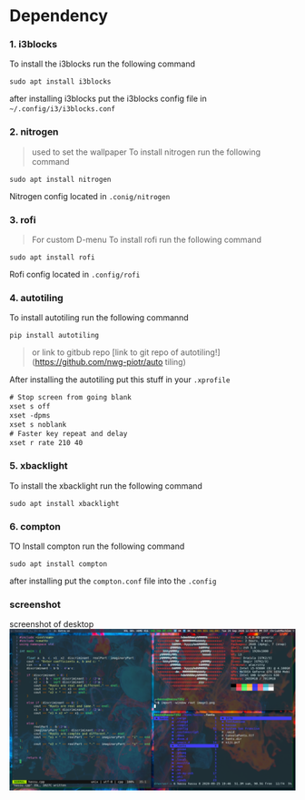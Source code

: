 # Dependency 

### 1. i3blocks

 To install the i3blocks run the following command
 ```
 sudo apt install i3blocks
 ```
 after installing i3blocks put the i3blocks config file in `~/.config/i3/i3blocks.conf`

### 2. nitrogen
  > used to set the wallpaper
  To install nitrogen run the following command
  ```
  sudo apt install nitrogen 
  ```
  Nitrogen config located in `.conig/nitrogen`

### 3. rofi
  >For custom D-menu 
  To install rofi run the following command
  ```
  sudo apt install rofi
  ```
  Rofi config located in `.config/rofi`

### 4. autotiling
  To install autotiling run the following commannd

  ```
  pip install autotiling
  ```
  >or link to gitbub repo [link to git repo of autotiling!](https://github.com/nwg-piotr/auto    tiling) 

  After installing the autotiling 
  put this stuff in your `.xprofile`
  ```
  # Stop screen from going blank
  xset s off
  xset -dpms
  xset s noblank
  # Faster key repeat and delay
  xset r rate 210 40	
  ```
### 5. xbacklight

  To install the xbacklight run the following command 

  ```
  sudo apt install xbacklight
  ```
### 6. compton
	
  TO Install compton run the following command

  ```
  sudo apt install compton
  ```
  after installing put the `compton.conf` file into the `.config`

### screenshot
  screenshot of desktop
![Image of Yaktocat](https://github.com/codeblooded-47/dotfiles/blob/master/screenshot.png)
